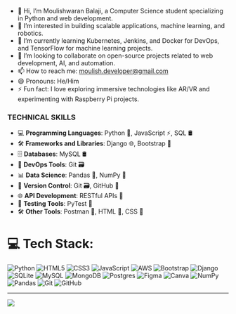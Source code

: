 - 👋 Hi, I’m Moulishwaran Balaji, a Computer Science student specializing in Python and web development.
- 👀 I’m interested in building scalable applications, machine learning, and robotics.
- 🌱 I’m currently learning Kubernetes, Jenkins, and Docker for DevOps, and TensorFlow for machine learning projects.
- 💞️ I’m looking to collaborate on open-source projects related to web development, AI, and automation.
- 📫 How to reach me: [moulish.developer@gmail.com](mailto:moulish.developer@gmail.com)
- 😄 Pronouns: He/Him
- ⚡ Fun fact: I love exploring immersive technologies like AR/VR and experimenting with Raspberry Pi projects.

<!-- Proudly created with GPRM ( https://gprm.itsvg.in ) -->
### TECHNICAL SKILLS
- 💻 **Programming Languages**: Python 🐍, JavaScript ⚡, SQL 🛢️
- 🛠️ **Frameworks and Libraries**: Django 🌐, Bootstrap 🎨
- 🗄️ **Databases**: MySQL 🛢️
- 🚀 **DevOps Tools**: Git 🗃️
- 📊 **Data Science**: Pandas 🐼, NumPy 📐
- 🔄 **Version Control**: Git 🗃️, GitHub 🐙
- 🌐 **API Development**: RESTful APIs 🔗
- 🧪 **Testing Tools**: PyTest 🧪
- 🛠️ **Other Tools**: Postman 📮, HTML 📄, CSS 🎨

# 💻 Tech Stack:
![Python](https://img.shields.io/badge/python-3670A0?style=for-the-badge&logo=python&logoColor=ffdd54) ![HTML5](https://img.shields.io/badge/html5-%23E34F26.svg?style=for-the-badge&logo=html5&logoColor=white) ![CSS3](https://img.shields.io/badge/css3-%231572B6.svg?style=for-the-badge&logo=css3&logoColor=white) ![JavaScript](https://img.shields.io/badge/javascript-%23323330.svg?style=for-the-badge&logo=javascript&logoColor=%23F7DF1E) ![AWS](https://img.shields.io/badge/AWS-%23FF9900.svg?style=for-the-badge&logo=amazon-aws&logoColor=white) ![Bootstrap](https://img.shields.io/badge/bootstrap-%238511FA.svg?style=for-the-badge&logo=bootstrap&logoColor=white) ![Django](https://img.shields.io/badge/django-%23092E20.svg?style=for-the-badge&logo=django&logoColor=white) ![SQLite](https://img.shields.io/badge/sqlite-%2307405e.svg?style=for-the-badge&logo=sqlite&logoColor=white) ![MySQL](https://img.shields.io/badge/mysql-4479A1.svg?style=for-the-badge&logo=mysql&logoColor=white) ![MongoDB](https://img.shields.io/badge/MongoDB-%234ea94b.svg?style=for-the-badge&logo=mongodb&logoColor=white) ![Postgres](https://img.shields.io/badge/postgres-%23316192.svg?style=for-the-badge&logo=postgresql&logoColor=white) ![Figma](https://img.shields.io/badge/figma-%23F24E1E.svg?style=for-the-badge&logo=figma&logoColor=white) ![Canva](https://img.shields.io/badge/Canva-%2300C4CC.svg?style=for-the-badge&logo=Canva&logoColor=white) ![NumPy](https://img.shields.io/badge/numpy-%23013243.svg?style=for-the-badge&logo=numpy&logoColor=white) ![Pandas](https://img.shields.io/badge/pandas-%23150458.svg?style=for-the-badge&logo=pandas&logoColor=white) ![Git](https://img.shields.io/badge/git-%23F05033.svg?style=for-the-badge&logo=git&logoColor=white) ![GitHub](https://img.shields.io/badge/github-%23121011.svg?style=for-the-badge&logo=github&logoColor=white)

---
[![](https://visitcount.itsvg.in/api?id=moulish-dev&icon=0&color=0)](https://visitcount.itsvg.in)
